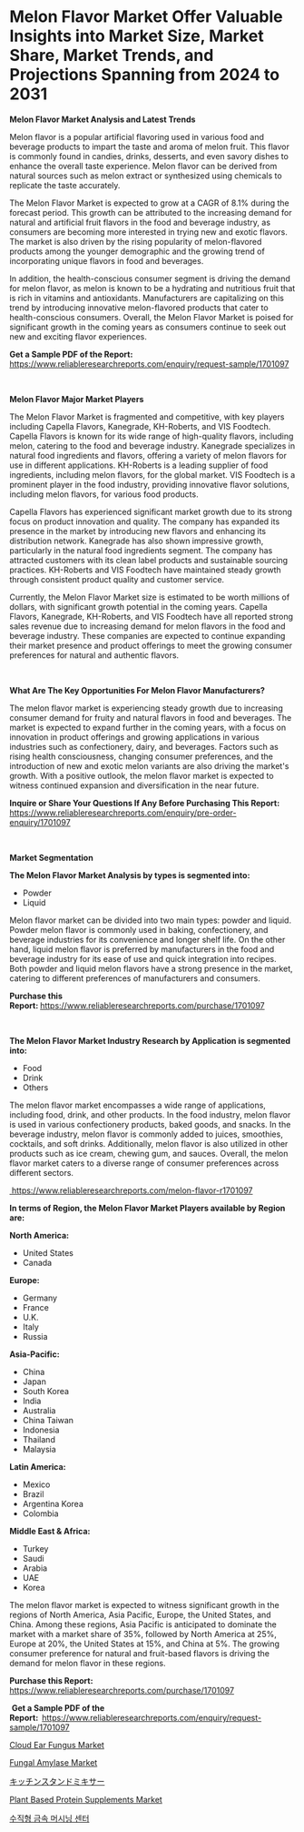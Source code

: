 <p><h1>Melon Flavor Market Offer Valuable Insights into Market Size, Market Share, Market Trends, and Projections Spanning from 2024 to 2031</h1></p><p><strong>Melon Flavor Market Analysis and Latest Trends</strong></p>
<p><p>Melon flavor is a popular artificial flavoring used in various food and beverage products to impart the taste and aroma of melon fruit. This flavor is commonly found in candies, drinks, desserts, and even savory dishes to enhance the overall taste experience. Melon flavor can be derived from natural sources such as melon extract or synthesized using chemicals to replicate the taste accurately.</p><p>The Melon Flavor Market is expected to grow at a CAGR of 8.1% during the forecast period. This growth can be attributed to the increasing demand for natural and artificial fruit flavors in the food and beverage industry, as consumers are becoming more interested in trying new and exotic flavors. The market is also driven by the rising popularity of melon-flavored products among the younger demographic and the growing trend of incorporating unique flavors in food and beverages.</p><p>In addition, the health-conscious consumer segment is driving the demand for melon flavor, as melon is known to be a hydrating and nutritious fruit that is rich in vitamins and antioxidants. Manufacturers are capitalizing on this trend by introducing innovative melon-flavored products that cater to health-conscious consumers. Overall, the Melon Flavor Market is poised for significant growth in the coming years as consumers continue to seek out new and exciting flavor experiences.</p></p>
<p><strong>Get a Sample PDF of the Report:&nbsp;</strong> <a href="https://www.reliableresearchreports.com/enquiry/request-sample/1701097">https://www.reliableresearchreports.com/enquiry/request-sample/1701097</a></p>
<p>&nbsp;</p>
<p><strong>Melon Flavor Major Market Players</strong></p>
<p><p>The Melon Flavor Market is fragmented and competitive, with key players including Capella Flavors, Kanegrade, KH-Roberts, and VIS Foodtech. Capella Flavors is known for its wide range of high-quality flavors, including melon, catering to the food and beverage industry. Kanegrade specializes in natural food ingredients and flavors, offering a variety of melon flavors for use in different applications. KH-Roberts is a leading supplier of food ingredients, including melon flavors, for the global market. VIS Foodtech is a prominent player in the food industry, providing innovative flavor solutions, including melon flavors, for various food products.</p><p>Capella Flavors has experienced significant market growth due to its strong focus on product innovation and quality. The company has expanded its presence in the market by introducing new flavors and enhancing its distribution network. Kanegrade has also shown impressive growth, particularly in the natural food ingredients segment. The company has attracted customers with its clean label products and sustainable sourcing practices. KH-Roberts and VIS Foodtech have maintained steady growth through consistent product quality and customer service.</p><p>Currently, the Melon Flavor Market size is estimated to be worth millions of dollars, with significant growth potential in the coming years. Capella Flavors, Kanegrade, KH-Roberts, and VIS Foodtech have all reported strong sales revenue due to increasing demand for melon flavors in the food and beverage industry. These companies are expected to continue expanding their market presence and product offerings to meet the growing consumer preferences for natural and authentic flavors.</p></p>
<p>&nbsp;</p>
<p><strong>What Are The Key Opportunities For Melon Flavor Manufacturers?</strong></p>
<p><p>The melon flavor market is experiencing steady growth due to increasing consumer demand for fruity and natural flavors in food and beverages. The market is expected to expand further in the coming years, with a focus on innovation in product offerings and growing applications in various industries such as confectionery, dairy, and beverages. Factors such as rising health consciousness, changing consumer preferences, and the introduction of new and exotic melon variants are also driving the market's growth. With a positive outlook, the melon flavor market is expected to witness continued expansion and diversification in the near future.</p></p>
<p><strong>Inquire or Share Your Questions If Any Before Purchasing This Report:</strong> <a href="https://www.reliableresearchreports.com/enquiry/pre-order-enquiry/1701097">https://www.reliableresearchreports.com/enquiry/pre-order-enquiry/1701097</a></p>
<p>&nbsp;</p>
<p><strong>Market Segmentation</strong></p>
<p><strong>The Melon Flavor Market Analysis by types is segmented into:</strong></p>
<p><ul><li>Powder</li><li>Liquid</li></ul></p>
<p><p>Melon flavor market can be divided into two main types: powder and liquid. Powder melon flavor is commonly used in baking, confectionery, and beverage industries for its convenience and longer shelf life. On the other hand, liquid melon flavor is preferred by manufacturers in the food and beverage industry for its ease of use and quick integration into recipes. Both powder and liquid melon flavors have a strong presence in the market, catering to different preferences of manufacturers and consumers.</p></p>
<p><strong>Purchase this Report:&nbsp;</strong><a href="https://www.reliableresearchreports.com/purchase/1701097">https://www.reliableresearchreports.com/purchase/1701097</a></p>
<p>&nbsp;</p>
<p><strong>The Melon Flavor Market Industry Research by Application is segmented into:</strong></p>
<p><ul><li>Food</li><li>Drink</li><li>Others</li></ul></p>
<p><p>The melon flavor market encompasses a wide range of applications, including food, drink, and other products. In the food industry, melon flavor is used in various confectionery products, baked goods, and snacks. In the beverage industry, melon flavor is commonly added to juices, smoothies, cocktails, and soft drinks. Additionally, melon flavor is also utilized in other products such as ice cream, chewing gum, and sauces. Overall, the melon flavor market caters to a diverse range of consumer preferences across different sectors.</p></p>
<p><a href="https://www.reliableresearchreports.com/melon-flavor-r1701097">&nbsp;https://www.reliableresearchreports.com/melon-flavor-r1701097</a></p>
<p><strong>In terms of Region, the Melon Flavor Market Players available by Region are:</strong></p>
<p>
    <p> <strong> North America: </strong>
        <ul>
            <li>United States</li>
            <li>Canada</li>
        </ul>
        </p> 
    <p> <strong> Europe: </strong>
        <ul>
            <li>Germany</li>
            <li>France</li>
            <li>U.K.</li>
            <li>Italy</li>
            <li>Russia</li>
        </ul>
        </p> 
    <p> <strong> Asia-Pacific: </strong>
        <ul>
            <li>China</li>
            <li>Japan</li>
            <li>South Korea</li>
            <li>India</li>
            <li>Australia</li>
            <li>China Taiwan</li>
            <li>Indonesia</li>
            <li>Thailand</li>
            <li>Malaysia</li>
        </ul>
        </p> 
    <p> <strong> Latin America: </strong>
        <ul>
            <li>Mexico</li>
            <li>Brazil</li>
            <li>Argentina Korea</li>
            <li>Colombia</li>
        </ul>
        </p> 
    <p> <strong> Middle East & Africa: </strong>
        <ul>
            <li>Turkey</li>
            <li>Saudi</li>
            <li>Arabia</li>
            <li>UAE</li>
            <li>Korea</li>
        </ul>
    </p>
    </p>
<p><p>The melon flavor market is expected to witness significant growth in the regions of North America, Asia Pacific, Europe, the United States, and China. Among these regions, Asia Pacific is anticipated to dominate the market with a market share of 35%, followed by North America at 25%, Europe at 20%, the United States at 15%, and China at 5%. The growing consumer preference for natural and fruit-based flavors is driving the demand for melon flavor in these regions.</p></p>
<p><strong>Purchase this Report: </strong><a href="https://www.reliableresearchreports.com/purchase/1701097">https://www.reliableresearchreports.com/purchase/1701097</a></p>
<p>&nbsp;<strong>Get a Sample PDF of the Report:&nbsp;&nbsp;</strong><a href="https://www.reliableresearchreports.com/enquiry/request-sample/1701097">https://www.reliableresearchreports.com/enquiry/request-sample/1701097</a></p>
<p><strong></strong></p>
<p><p><a href="https://issuu.com/reportprime-2/docs/cloud-ear-fungus-market-size-2030.pptx">Cloud Ear Fungus Market</a></p><p><a href="https://github.com/AnnChovey2023/Market-Research-Report-List-1/blob/main/fungal-amylase-market.md">Fungal Amylase Market</a></p><p><a href="https://github.com/dawson566/Market-Research-Report-List-1/blob/main/8426661123219.md">キッチンスタンドミキサー</a></p><p><a href="https://issuu.com/reportprime-2/docs/plant-based-protein-supplements-market-size-2030.p">Plant Based Protein Supplements Market</a></p><p><a href="https://github.com/BrettWeberrt8767765/Market-Research-Report-List-2/blob/main/3115722109475.md">수직형 금속 머시닝 센터</a></p></p>